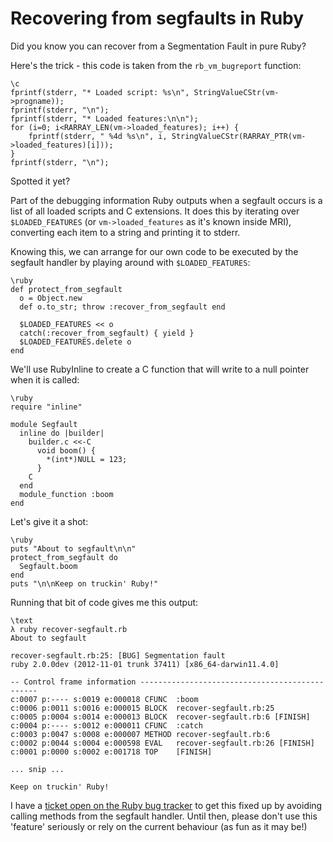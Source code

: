 # Recovering from segfaults in Ruby

Did you know you can recover from a Segmentation Fault in pure Ruby?

Here's the trick - this code is taken from the `rb_vm_bugreport` function:

    \c
    fprintf(stderr, "* Loaded script: %s\n", StringValueCStr(vm->progname));
    fprintf(stderr, "\n");
    fprintf(stderr, "* Loaded features:\n\n");
    for (i=0; i<RARRAY_LEN(vm->loaded_features); i++) {
        fprintf(stderr, " %4d %s\n", i, StringValueCStr(RARRAY_PTR(vm->loaded_features)[i]));
    }
    fprintf(stderr, "\n");

Spotted it yet?

Part of the debugging information Ruby outputs when a segfault occurs is a list of all loaded scripts and C extensions. It does this by iterating over `$LOADED_FEATURES` (or `vm->loaded_features` as it's known inside MRI), converting each item to a string and printing it to stderr.

Knowing this, we can arrange for our own code to be executed by the segfault handler by playing around with `$LOADED_FEATURES`:

    \ruby
    def protect_from_segfault
      o = Object.new
      def o.to_str; throw :recover_from_segfault end
      
      $LOADED_FEATURES << o
      catch(:recover_from_segfault) { yield }
      $LOADED_FEATURES.delete o
    end

We'll use RubyInline to create a C function that will write to a null pointer when it is called:

    \ruby
    require "inline"
    
    module Segfault
      inline do |builder|
        builder.c <<-C
          void boom() {
            *(int*)NULL = 123;
          }
        C
      end
      module_function :boom
    end

Let's give it a shot:

    \ruby
    puts "About to segfault\n\n"
    protect_from_segfault do
      Segfault.boom
    end
    puts "\n\nKeep on truckin' Ruby!"

Running that bit of code gives me this output:

    \text
    λ ruby recover-segfault.rb 
    About to segfault
    
    recover-segfault.rb:25: [BUG] Segmentation fault
    ruby 2.0.0dev (2012-11-01 trunk 37411) [x86_64-darwin11.4.0]
    
    -- Control frame information -----------------------------------------------
    c:0007 p:---- s:0019 e:000018 CFUNC  :boom
    c:0006 p:0011 s:0016 e:000015 BLOCK  recover-segfault.rb:25
    c:0005 p:0004 s:0014 e:000013 BLOCK  recover-segfault.rb:6 [FINISH]
    c:0004 p:---- s:0012 e:000011 CFUNC  :catch
    c:0003 p:0047 s:0008 e:000007 METHOD recover-segfault.rb:6
    c:0002 p:0044 s:0004 e:000598 EVAL   recover-segfault.rb:26 [FINISH]
    c:0001 p:0000 s:0002 e:001718 TOP    [FINISH]
    
    ... snip ...
    
    Keep on truckin' Ruby!

I have a [ticket open on the Ruby bug tracker](http://bugs.ruby-lang.org/issues/7402) to get this fixed up by avoiding calling methods from the segfault handler. Until then, please don't use this 'feature' seriously or rely on the current behaviour (as fun as it may be!)
